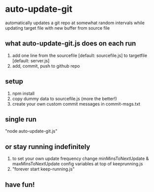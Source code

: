# auto-update-git
automatically updates a git repo at somewhat random intervals while updating target file with new buffer from source file

## what auto-update-git.js does on each run
1. add one line from the sourcefile [default: sourcefile.js] to targetfile [default: server.js]<br>
2. add, commit, push to github repo

## setup
1. npm install
2. copy dummy data to sourcefile.js (more the better!)
3. create your own custom commit messages in commit-msgs.txt

## single run
"node auto-update-git.js"

## or stay running indefinitely
1. to set your own update frequency change minMinsToNextUpdate & maxMinsToNextUpdate config variables at top of keeprunning.js
2. "forever start keep-running.js"

## have fun!
